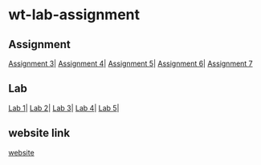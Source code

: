 # wt-lab-assignment
## Assignment
[Assignment 3](https://github.com/simrant27/wt-lab-assignment/tree/master/Assignment/Assignment3)|
[Assignment 4](https://github.com/simrant27/wt-lab-assignment/tree/master/Assignment/Assignment4)|
[Assignment 5](https://simrantamang.com.np/)|
[Assignment 6](https://github.com/simrant27/wt-lab-assignment/tree/master/Assignment/Assignment6)|
[Assignment 7](https://github.com/simrant27/wt-lab-assignment/tree/master/Assignment/Assignment7)


## Lab
[Lab 1](https://github.com/simrant27/wt-lab-assignment/tree/master/Lab/Lab%201)|
[Lab 2](https://github.com/simrant27/wt-lab-assignment/tree/master/Lab/LAB2)|
[Lab 3](https://github.com/simrant27/wt-lab-assignment/tree/master/Lab/Lab3)|
[Lab 4](https://github.com/simrant27/wt-lab-assignment/tree/master/Lab/Lab4)|
[Lab 5](https://github.com/simrant27/wt-lab-assignment/tree/master/Lab/Lab5)|


## website link
[website](https://simrantamang.com.np/)
